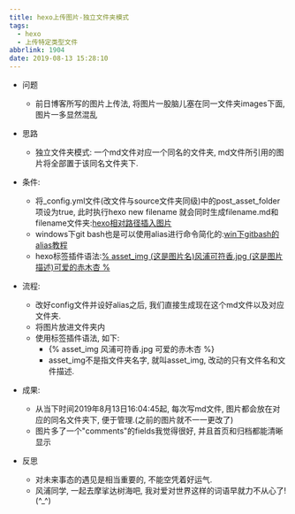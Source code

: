 ```yaml
---
title: hexo上传图片-独立文件夹模式
tags:
  - hexo
  - 上传特定类型文件
abbrlink: 1904
date: 2019-08-13 15:28:10
---
```

- 问题
    - 前日博客所写的图片上传法, 将图片一股脑儿塞在同一文件夹images下面, 图片一多显然混乱

- 思路
    - 独立文件夹模式: 一个md文件对应一个同名的文件夹, md文件所引用的图片将全部置于该同名文件夹下.

- 条件:
    - 将_config.yml文件(改文件与source文件夹同级)中的post_asset_folder项设为true, 此时执行hexo new filename 就会同时生成filename.md和filename文件夹:[hexo相对路径插入图片](`https://web.archive.org/web/20220605124510/https://yanyinhong.github.io/2017/05/02/How-to-insert-image-in-hexo-post/`)
    - windows下git bash也是可以使用alias进行命令简化的:[win下gitbash的alias教程](`https://web.archive.org/web/20220606030051/https://www.jianshu.com/p/10d013b6e239`)
    - hexo标签插件语法:[% asset_img (这是图片名)风浦可符香.jpg (这是图片描述)可爱的赤木杏 %](`https://web.archive.org/web/20220605124510/https://yanyinhong.github.io/2017/05/02/How-to-insert-image-in-hexo-post/`)

- 流程:
    - 改好config文件并设好alias之后, 我们直接生成现在这个md文件以及对应文件夹.
    - 将图片放进文件夹内
    - 使用标签插件语法, 如下:
        - {% asset_img 风浦可符香.jpg 可爱的赤木杏 %}
        - asset_img不是指文件夹名字, 就叫asset_img, 改动的只有文件名和文件描述.

- 成果:
    - 从当下时间2019年8月13日16:04:45起, 每次写md文件, 图片都会放在对应的同名文件夹下, 便于管理.(之前的图片就不一一更改了)
    - 图片多了一个"comments"的fields我觉得很好, 并且首页和归档都能清晰显示

- 反思
    - 对未来事态的遇见是相当重要的, 不能空凭着好运气.
    - 风浦同学, 一起去摩挲达树海吧, 我对爱对世界这样的词语早就力不从心了! (^_^)


